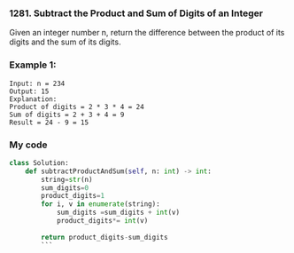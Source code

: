 ### 1281. Subtract the Product and Sum of Digits of an Integer

Given an integer number n, return the difference between the product of its digits and the sum of its digits.
 

### Example 1:
```
Input: n = 234
Output: 15 
Explanation: 
Product of digits = 2 * 3 * 4 = 24 
Sum of digits = 2 + 3 + 4 = 9 
Result = 24 - 9 = 15
```
### My code
```python
class Solution:
    def subtractProductAndSum(self, n: int) -> int:
        string=str(n)
        sum_digits=0
        product_digits=1
        for i, v in enumerate(string):
            sum_digits =sum_digits + int(v)
            product_digits*= int(v)
                 
        return product_digits-sum_digits
        ```
